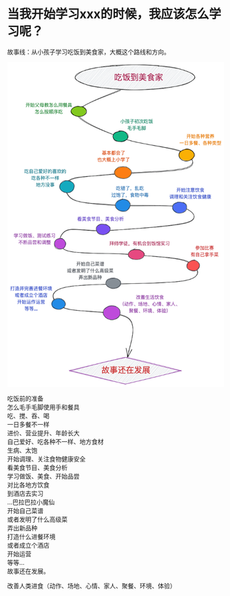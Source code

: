 # 当我开始学习xxx的时候，我应该怎么学习呢？

故事线：从小孩子学习吃饭到美食家，大概这个路线和方向。

<p align="center">
  <img src="https://raw.githubusercontent.com/bluezhan/when-i-begin-learning-something/master/files/2020-09-15.png?sanitize=true" alt="Gourmet" title="Gourmet">
</p>

吃饭前的准备  
怎么毛手毛脚使用手和餐具  
吃、搅、吞、喝  
一日多餐不一样  
进价、营业提升、年龄长大   
自己爱好、吃各种不一样、地方食材   
生病、太饱  
开始调理、关注食物健康安全  
看美食节目、美食分析  
学习做饭、美食、开始品尝  
对比各地方饮食  
到酒店去实习  
...巴拉巴拉小魔仙  
开始自己菜谱  
或者发明了什么高级菜  
弄出新品种  
打造什么进餐环境  
或者成立个酒店  
开始运营  
等等...  
故事还在发展。  

改善人类进食（动作、场地、心情、家人、聚餐、环境、体验）  












